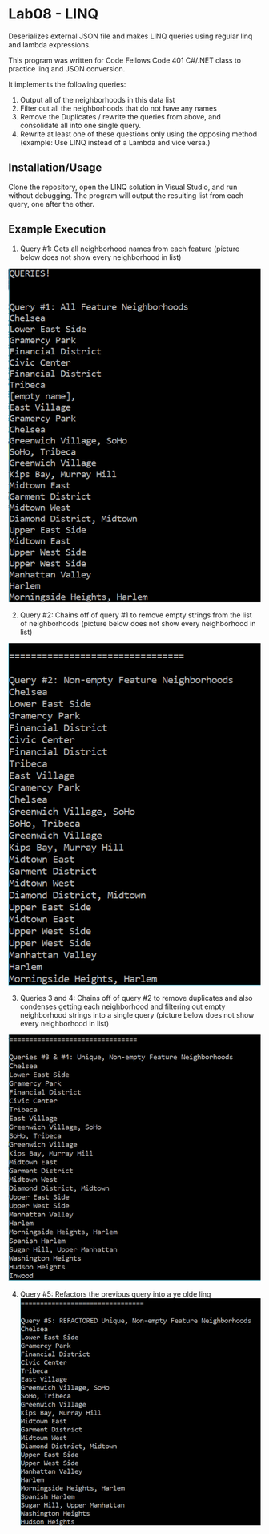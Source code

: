 # Lab08 - LINQ
Deserializes external JSON file and makes LINQ queries using regular linq and lambda expressions.

This program was written for Code Fellows Code 401 C#/.NET class to practice linq and JSON conversion.

It implements the following queries: 
1. Output all of the neighborhoods in this data list
2. Filter out all the neighborhoods that do not have any names
3. Remove the Duplicates / rewrite the queries from above, and consolidate all into one single query.
4. Rewrite at least one of these questions only using the opposing method (example: Use LINQ instead of a Lambda and vice versa.)

## Installation/Usage
Clone the repository, open the LINQ solution in Visual Studio, and run without debugging. The program will output the resulting list from each query, one after the other.

## Example Execution
1. Query #1: Gets all neighborhood names from each feature (picture below does not show every neighborhood in list)

![all-neighborhoods](/assets/query1.PNG)


2. Query #2: Chains off of query #1 to remove empty strings from the list of neighborhoods (picture below does not show every neighborhood in list)

![remove-empties](/assets/query2.PNG)


3. Queries 3 and 4: Chains off of query #2 to remove duplicates and also condenses getting each neighborhood and filtering out empty neighborhood strings into a single query (picture below does not show every neighborhood in list)

![remove-duplicates](/assets/query3_4.PNG)


4. Query #5: Refactors the previous query into a ye olde linq
![refactored-linq](/assets/query5.PNG)
